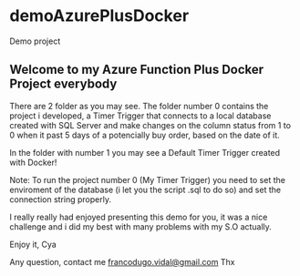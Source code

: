 # demoAzurePlusDocker
Demo project

## Welcome to my Azure Function Plus Docker Project everybody

There are 2 folder as you may see. The folder number 0 contains the project i developed, a Timer Trigger that connects to a local database created
with SQL Server and make changes on the column status from 1 to 0 when it past 5 days of a potencially buy order, based on the date of it.

In the folder with number 1 you may see a Default Timer Trigger created with Docker!

Note: To run the project number 0 (My Timer Trigger) you need to set the enviroment of the database (i let you the script .sql to do so) and set
the connection string properly.

I really really	had enjoyed presenting this demo for you, it was a nice challenge and i did my best with many problems with my S.O actually.

Enjoy it,
Cya

Any question, contact me francodugo.vidal@gmail.com
Thx

